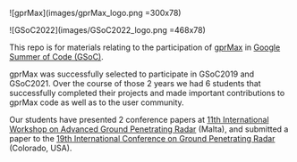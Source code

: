 ![gprMax](images/gprMax_logo.png =300x78)

![GSoC2022](images/GSoC2022_logo.png =468x78)

This repo is for materials relating to the participation of [gprMax](https://www.gprmax.com>) in [Google Summer of Code (GSoC)](https://summerofcode.withgoogle.com/).

gprMax was successfully selected to participate in GSoC2019 and GSoC2021. Over the course of those 2 years we had 6 students that successfully completed their projects and made important contributions to gprMax code as well as to the user community.

Our students have presented 2 conference papers at [11th International Workshop on Advanced Ground Penetrating Radar](https://www.iwagpr2021.eu/) (Malta), and submitted a paper to the [19th International Conference on Ground Penetrating Radar](https://learn.mines.edu/gpr2022/) (Colorado, USA).